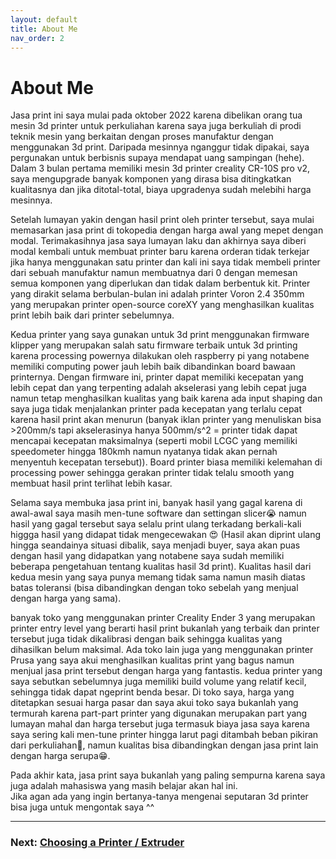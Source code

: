 ```yaml
---
layout: default
title: About Me
nav_order: 2
---
```


# About Me

Jasa print ini saya mulai pada oktober 2022 karena dibelikan orang tua mesin 3d printer untuk perkuliahan karena saya juga berkuliah di prodi teknik mesin yang berkaitan dengan proses manufaktur dengan menggunakan 3d print. Daripada mesinnya nganggur tidak dipakai, saya pergunakan untuk berbisnis supaya mendapat uang sampingan (hehe). Dalam 3 bulan pertama memiliki mesin 3d printer creality CR-10S pro v2, saya mengupgrade banyak komponen yang dirasa bisa ditingkatkan kualitasnya dan jika ditotal-total, biaya upgradenya sudah melebihi harga mesinnya. 

Setelah lumayan yakin dengan hasil print oleh printer tersebut, saya mulai memasarkan jasa print di tokopedia dengan harga awal yang mepet dengan modal. Terimakasihnya jasa saya lumayan laku dan akhirnya saya diberi modal kembali untuk membuat printer baru karena orderan tidak terkejar jika hanya menggunakan satu printer dan kali ini saya tidak membeli printer dari sebuah manufaktur namun membuatnya dari 0 dengan memesan semua komponen yang diperlukan dan tidak dalam berbentuk kit. Printer yang dirakit selama berbulan-bulan ini adalah printer Voron 2.4 350mm yang merupakan printer open-source coreXY yang menghasilkan kualitas print lebih baik dari printer sebelumnya.

Kedua printer yang saya gunakan untuk 3d print menggunakan firmware klipper yang merupakan salah satu firmware terbaik untuk 3d printing karena processing powernya dilakukan oleh raspberry pi yang notabene memiliki computing power jauh lebih baik dibandinkan board bawaan printernya. Dengan firmware ini, printer dapat memiliki kecepatan yang lebih cepat dan yang terpenting adalah akselerasi yang lebih cepat juga namun tetap menghasilkan kualitas yang baik karena ada input shaping dan saya juga tidak menjalankan printer pada kecepatan yang terlalu cepat karena hasil print akan menurun (banyak iklan printer yang menuliskan bisa >200mm/s tapi akselerasinya hanya 500mm/s^2 = printer tidak dapat mencapai kecepatan maksimalnya (seperti mobil LCGC yang memiliki speedometer hingga 180kmh namun nyatanya tidak akan pernah menyentuh kecepatan tersebut)). Board printer biasa memiliki kelemahan di processing power sehingga gerakan printer tidak telalu smooth yang membuat hasil print terlihat lebih kasar.

Selama saya membuka jasa print ini, banyak hasil yang gagal karena di awal-awal saya masih men-tune software dan settingan slicer😭 namun hasil yang gagal tersebut saya selalu print ulang terkadang berkali-kali higgga hasil yang didapat tidak mengecewakan 😍 (Hasil akan diprint ulang hingga seandainya situasi dibalik, saya menjadi buyer, saya akan puas dengan hasil yang didapatkan yang notabene saya sudah memiliki beberapa pengetahuan tentang kualitas hasil 3d print). Kualitas hasil dari kedua mesin yang saya punya memang tidak sama namun masih diatas batas toleransi (bisa dibandingkan dengan toko sebelah yang menjual dengan harga yang sama). 

banyak toko yang menggunakan printer Creality Ender 3 yang merupakan printer entry level yang berarti hasil print bukanlah yang terbaik dan printer tersebut juga tidak dikalibrasi dengan baik sehingga kualitas yang dihasilkan belum maksimal. Ada toko lain juga yang menggunakan printer Prusa yang saya akui menghasilkan kualitas print yang bagus namun menjual jasa print tersebut dengan harga yang fantastis. kedua printer yang saya sebutkan sebelumnya juga memiliki build volume yang relatif kecil, sehingga tidak dapat ngeprint benda besar. Di toko saya, harga yang ditetapkan sesuai harga pasar dan saya akui toko saya bukanlah yang termurah karena part-part printer yang digunakan merupakan part yang lumayan mahal dan harga tersebut juga termasuk biaya jasa saya karena saya sering kali men-tune printer hingga larut pagi ditambah beban pikiran dari perkuliahan🥲, namun kualitas bisa dibandingkan dengan jasa print lain dengan harga serupa😁.

Pada akhir kata, jasa print saya bukanlah yang paling sempurna karena saya juga adalah mahasiswa yang masih belajar akan hal ini.  
Jika agan ada yang ingin bertanya-tanya mengenai seputaran 3d printer bisa juga untuk mengontak saya ^^


---

### Next: [Choosing a Printer / Extruder](./hardware.md)
